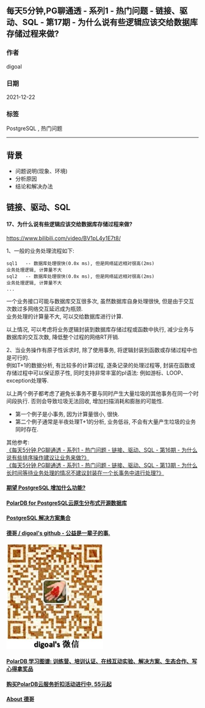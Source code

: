 ## 每天5分钟,PG聊通透 - 系列1 - 热门问题 - 链接、驱动、SQL - 第17期 - 为什么说有些逻辑应该交给数据库存储过程来做?  
  
### 作者  
digoal  
  
### 日期  
2021-12-22  
  
### 标签  
PostgreSQL , 热门问题  
  
----  
  
## 背景  
- 问题说明(现象、环境)  
- 分析原因  
- 结论和解决办法  
  
## 链接、驱动、SQL  
  
#### 17、为什么说有些逻辑应该交给数据库存储过程来做?  
https://www.bilibili.com/video/BV1pL4y1E7t8/  
  
1、一般的业务处理流程如下:  
  
```  
sql1   -- 数据库处理很快(0.0x ms), 但是网络延迟相对很高(2ms)    
业务处理逻辑, 计算量不大  
sql2   -- 数据库处理很快(0.0x ms), 但是网络延迟相对很高(2ms)    
业务处理逻辑, 计算量不大  
...   
```  
  
一个业务接口可能与数据库交互很多次, 虽然数据库自身处理很快, 但是由于交互次数过多网络交互延迟成为瓶颈.    
业务处理的计算量不大, 可以交给数据库进行计算.    
  
以上情况, 可以考虑将业务逻辑封装到数据库存储过程或函数中执行, 减少业务与数据库的交互次数, 降低整个过程的网络RT开销.    
  
2、当业务操作有原子性诉求时, 除了使用事务, 将逻辑封装到函数或存储过程中也是可行的.   
例如T+1的数据分析, 有比较多的计算过程, 逐条记录的处理过程等, 封装在函数或存储过程中可以保证原子性, 同时支持非常丰富的pl语法: 例如游标、LOOP、exception处理等.  
  
以上两个例子都考虑了避免长事务不要与同时产生大量垃圾的其他事务在同一个时间段执行. 否则会导致垃圾无法回收, 增加扫描消耗和膨胀的可能性.   
- 第一个例子是小事务, 因为计算量很小, 很快.  
- 第二个例子通常是半夜处理T+1的分析, 业务低谷, 不会有大量产生垃圾的业务同时存在.  
  
其他参考:   
[《每天5分钟,PG聊通透 - 系列1 - 热门问题 - 链接、驱动、SQL - 第16期 - 为什么说有些排序操作建议让业务来做?》](../202112/20211222_03.md)  
[《每天5分钟,PG聊通透 - 系列1 - 热门问题 - 链接、驱动、SQL - 第13期 - 为什么长时间等待业务处理的情况不建议封装在一个长事务中进行处理?》](../202112/20211221_03.md)  

  
  
  
#### [期望 PostgreSQL 增加什么功能?](https://github.com/digoal/blog/issues/76 "269ac3d1c492e938c0191101c7238216")
  
  
#### [PolarDB for PostgreSQL云原生分布式开源数据库](https://github.com/ApsaraDB/PolarDB-for-PostgreSQL "57258f76c37864c6e6d23383d05714ea")
  
  
#### [PostgreSQL 解决方案集合](https://yq.aliyun.com/topic/118 "40cff096e9ed7122c512b35d8561d9c8")
  
  
#### [德哥 / digoal's github - 公益是一辈子的事.](https://github.com/digoal/blog/blob/master/README.md "22709685feb7cab07d30f30387f0a9ae")
  
  
![digoal's wechat](../pic/digoal_weixin.jpg "f7ad92eeba24523fd47a6e1a0e691b59")
  
  
#### [PolarDB 学习图谱: 训练营、培训认证、在线互动实验、解决方案、生态合作、写心得拿奖品](https://www.aliyun.com/database/openpolardb/activity "8642f60e04ed0c814bf9cb9677976bd4")
  
  
#### [购买PolarDB云服务折扣活动进行中, 55元起](https://www.aliyun.com/activity/new/polardb-yunparter?userCode=bsb3t4al "e0495c413bedacabb75ff1e880be465a")
  
  
#### [About 德哥](https://github.com/digoal/blog/blob/master/me/readme.md "a37735981e7704886ffd590565582dd0")
  
